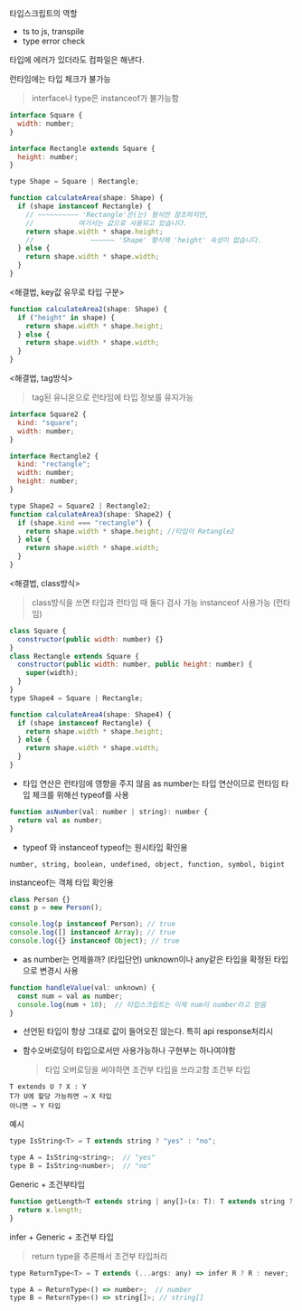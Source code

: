 타입스크립트의 역할

- ts to js, transpile
- type error check

타입에 에러가 있더라도 컴파일은 해낸다.

런타임에는 타입 체크가 불가능

> interface나 type은 instanceof가 불가능함

```js
interface Square {
  width: number;
}

interface Rectangle extends Square {
  height: number;
}

type Shape = Square | Rectangle;

function calculateArea(shape: Shape) {
  if (shape instanceof Rectangle) {
    // ~~~~~~~~~~ 'Rectangle'은(는) 형식만 참조하지만,
    //           여기서는 값으로 사용되고 있습니다.
    return shape.width * shape.height;
    //              ~~~~~~ 'Shape' 형식에 'height' 속성이 없습니다.
  } else {
    return shape.width * shape.width;
  }
}
```

<해결법, key값 유무로 타입 구분>

```js
function calculateArea2(shape: Shape) {
  if ("height" in shape) {
    return shape.width * shape.height;
  } else {
    return shape.width * shape.width;
  }
}
```

<해결법, tag방식>

> tag된 유니온으로 런타임에 타입 정보를 유지가능

```js
interface Square2 {
  kind: "square";
  width: number;
}

interface Rectangle2 {
  kind: "rectangle";
  width: number;
  height: number;
}

type Shape2 = Square2 | Rectangle2;
function calculateArea3(shape: Shape2) {
  if (shape.kind === "rectangle") {
    return shape.width * shape.height; //타입이 Retangle2
  } else {
    return shape.width * shape.width;
  }
}
```

<해결법, class방식>

> class방식을 쓰면 타입과 런타임 때 둘다 검사 가능
> instanceof 사용가능 (런타임)

```js
class Square {
  constructor(public width: number) {}
}
class Rectangle extends Square {
  constructor(public width: number, public height: number) {
    super(width);
  }
}
type Shape4 = Square | Rectangle;

function calculateArea4(shape: Shape4) {
  if (shape instanceof Rectangle) {
    return shape.width * shape.height;
  } else {
    return shape.width * shape.width;
  }
}

```

- 타입 연산은 런타임에 영향을 주지 않음
  as number는 타입 연산이므로 런타임 타입 체크를 위해선 typeof를 사용

```js
function asNumber(val: number | string): number {
  return val as number;
}
```

- typeof 와 instanceof
  typeof는 원시타입 확인용

```
number, string, boolean, undefined, object, function, symbol, bigint
```

instanceof는 객체 타입 확인용

```js
class Person {}
const p = new Person();

console.log(p instanceof Person); // true
console.log([] instanceof Array); // true
console.log({} instanceof Object); // true
```

- as number는 언제쓸까? (타입단언)
  unknown이나 any같은 타입을 확정된 타입으로 변경시 사용

```js
function handleValue(val: unknown) {
  const num = val as number;
  console.log(num + 10);  // 타입스크립트는 이제 num이 number라고 믿음
}
```

- 선언된 타입이 항상 그대로 값이 들어오진 않는다.
  특히 api response처리시

- 함수오버로딩이 타입으로서만 사용가능하나 구현부는 하나여야함
  > 타입 오버로딩을 써야하면 조건부 타입을 쓰라고함
  > 조건부 타입

```
T extends U ? X : Y
T가 U에 할당 가능하면 → X 타입
아니면 → Y 타입
```

예시

```js
type IsString<T> = T extends string ? "yes" : "no";

type A = IsString<string>;  // "yes"
type B = IsString<number>;  // "no"
```

Generic + 조건부타입

```js
function getLength<T extends string | any[]>(x: T): T extends string ? number : number {
  return x.length;
}
```

infer + Generic + 조건부 타입

> return type을 추론해서 조건부 타입처리

```js
type ReturnType<T> = T extends (...args: any) => infer R ? R : never;

type A = ReturnType<() => number>;  // number
type B = ReturnType<() => string[]>; // string[]
```

